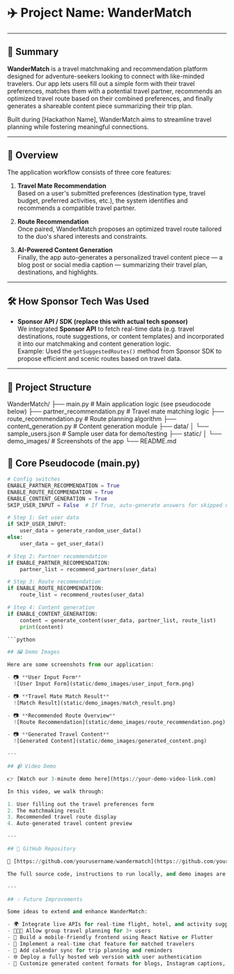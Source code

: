 # ✈️ Project Name: **WanderMatch**

---

## 📌 Summary

**WanderMatch** is a travel matchmaking and recommendation platform designed for adventure-seekers looking to connect with like-minded travelers. Our app lets users fill out a simple form with their travel preferences, matches them with a potential travel partner, recommends an optimized travel route based on their combined preferences, and finally generates a shareable content piece summarizing their trip plan.

Built during [Hackathon Name], WanderMatch aims to streamline travel planning while fostering meaningful connections.

---

## 📖 Overview

The application workflow consists of three core features:

1. **Travel Mate Recommendation**  
   Based on a user's submitted preferences (destination type, travel budget, preferred activities, etc.), the system identifies and recommends a compatible travel partner.

2. **Route Recommendation**  
   Once paired, WanderMatch proposes an optimized travel route tailored to the duo's shared interests and constraints.

3. **AI-Powered Content Generation**  
   Finally, the app auto-generates a personalized travel content piece — a blog post or social media caption — summarizing their travel plan, destinations, and highlights.

---

## 🛠️ How Sponsor Tech Was Used

- **Sponsor API / SDK (replace this with actual tech sponsor)**  
  We integrated **Sponsor API** to fetch real-time data (e.g. travel destinations, route suggestions, or content templates) and incorporated it into our matchmaking and content generation logic.  
  Example: Used the `getSuggestedRoutes()` method from Sponsor SDK to propose efficient and scenic routes based on travel data.

---

## 📂 Project Structure

WanderMatch/ ├── main.py # Main application logic (see pseudocode below) ├── partner_recommendation.py # Travel mate matching logic ├── route_recommendation.py # Route planning algorithm ├── content_generation.py # Content generation module ├── data/ │ └── sample_users.json # Sample user data for demo/testing ├── static/ │ └── demo_images/ # Screenshots of the app └── README.md

## 📝 Core Pseudocode (main.py)

```python
# Config switches
ENABLE_PARTNER_RECOMMENDATION = True
ENABLE_ROUTE_RECOMMENDATION = True
ENABLE_CONTENT_GENERATION = True
SKIP_USER_INPUT = False  # If True, auto-generate answers for skipped questions

# Step 1: Get user data
if SKIP_USER_INPUT:
    user_data = generate_random_user_data()
else:
    user_data = get_user_data()

# Step 2: Partner recommendation
if ENABLE_PARTNER_RECOMMENDATION:
    partner_list = recommend_partners(user_data)

# Step 3: Route recommendation
if ENABLE_ROUTE_RECOMMENDATION:
    route_list = recommend_routes(user_data)

# Step 4: Content generation
if ENABLE_CONTENT_GENERATION:
    content = generate_content(user_data, partner_list, route_list)
    print(content)

```python

## 🖼️ Demo Images

Here are some screenshots from our application:

- 📷 **User Input Form**  
  ![User Input Form](static/demo_images/user_input_form.png)

- 📷 **Travel Mate Match Result**  
  ![Match Result](static/demo_images/match_result.png)

- 📷 **Recommended Route Overview**  
  ![Route Recommendation](static/demo_images/route_recommendation.png)

- 📷 **Generated Travel Content**  
  ![Generated Content](static/demo_images/generated_content.png)

---

## 📹 Video Demo

👉 [Watch our 3-minute demo here](https://your-demo-video-link.com)

In this video, we walk through:

1. User filling out the travel preferences form
2. The matchmaking result
3. Recommended travel route display
4. Auto-generated travel content preview

---

## 📌 GitHub Repository

🔗 [https://github.com/yourusername/wandermatch](https://github.com/yourusername/wandermatch)

The full source code, instructions to run locally, and demo images are available in this repository.

---

## 💡 Future Improvements

Some ideas to extend and enhance WanderMatch:

- 🌍 Integrate live APIs for real-time flight, hotel, and activity suggestions
- 🧑‍🤝‍🧑 Allow group travel planning for 3+ users
- 📱 Build a mobile-friendly frontend using React Native or Flutter
- 💬 Implement a real-time chat feature for matched travelers
- 📅 Add calendar sync for trip planning and reminders
- 🌐 Deploy a fully hosted web version with user authentication
- 🎨 Customize generated content formats for blogs, Instagram captions, or travel itineraries
